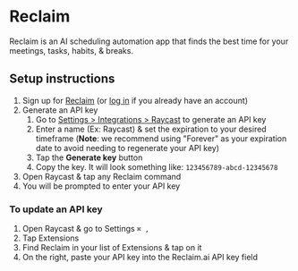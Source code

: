 # Reclaim

Reclaim is an AI scheduling automation app that finds the best time for your meetings, tasks, habits, & breaks.

## Setup instructions

1. Sign up for [Reclaim](https://app.reclaim.ai/signup) (or [log in](https://app.reclaim.ai/login) if you already have an account)
1. Generate an API key
   1. Go to [Settings > Integrations > Raycast](https://app.reclaim.ai/settings/integrations/raycast) to generate an API key
   1. Enter a name (Ex: Raycast) & set the expiration to your desired timeframe (**Note**: we recommend using "Forever" as your expiration date to avoid needing to regenerate your API key)
   1. Tap the **Generate key** button
   1. Copy the key. It will look something like: `123456789-abcd-12345678`
1. Open Raycast & tap any Reclaim command
1. You will be prompted to enter your API key

### To update an API key
1. Open Raycast & go to Settings `⌘ ,`
1. Tap Extensions
1. Find Reclaim in your list of Extensions & tap on it
1. On the right, paste your API key into the Reclaim.ai API key field
